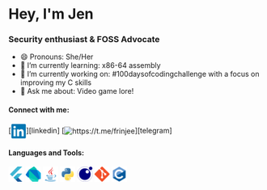 

<!--
**Frinjee/Frinjee** is a ✨ _special_ ✨ repository because its `README.md` (this file) appears on your GitHub profile.

Here are some ideas to get you started:

- 🔭 I’m currently working on ...
- 🌱 I’m currently learning .                                         ..
- 👯 I’m looking to collaborate on ...
- 🤔 I’m looking for help with ...
- 💬 Ask me about ...
- 📫 How to reach me: ...
- 😄 Pronouns: ...
- ⚡ Fun fact: ...

#### Spotify Playing 🎧
[![Spotify](https://frinjee-novatorem.vercel.app/api/spotify)](https://open.spotify.com/user/_jenh)
-->
# Hey, I'm Jen
### Security enthusiast & FOSS Advocate
- 😄 Pronouns: She/Her 
- 🌱 I’m currently learning: x86-64 assembly
- 🔭 I’m currently working on: #100daysofcodingchallenge with a focus on improving my C skills
- 💬 Ask me about: Video game lore!

#### Connect with me:
[<img align="center" src="https://raw.githubusercontent.com/devicons/devicon/master/icons/linkedin/linkedin-original.svg" alt="https://www.linkedin.com/in/jeniferdhammond" height="30" width="30" />][linkedin]
[<img align="center" src="https://upload.wikimedia.org/wikipedia/commons/thumb/8/82/Telegram_logo.svg/768px-Telegram_logo.svg.png?20220101141644" alt="https://t.me/frinjee" height="30" width="30" />][telegram]


#### Languages and Tools:
<img src="https://raw.githubusercontent.com/devicons/devicon/master/icons/flutter/flutter-original.svg" alt="flutter" width="30" height="30"/>
<img src="https://raw.githubusercontent.com/devicons/devicon/master/icons/dart/dart-original.svg" alt="dart" width="30" height="30"/>
<img src="https://raw.githubusercontent.com/devicons/devicon/master/icons/java/java-original.svg" alt="java" width="30" height="30"/>
<img src="https://raw.githubusercontent.com/devicons/devicon/master/icons/python/python-original.svg" alt="python" width="30" height="30"/>
<img src="https://raw.githubusercontent.com/devicons/devicon/master/icons/lua/lua-plain.svg" alt="lua" width="30" height="30"/>
<img src="https://raw.githubusercontent.com/devicons/devicon/master/icons/git/git-original.svg" alt="git" width="30" height="30"/>
<img src="https://raw.githubusercontent.com/devicons/devicon/master/icons/c/c-original.svg" alt="c" width="30" height="30"/>




